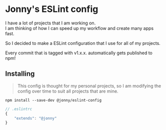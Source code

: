 # Jonny's ESLint config

I have a lot of projects that I am working on.  
I am thinking of how I can speed up my workflow and create many apps fast.

So I decided to make a ESLint configuration that I use for all of my projects.

Every commit that is tagged with v1.x.x. automatically gets published to npm!

## Installing

> This config is thought for my personal projects, so I am modifying the config over time to suit all projects that are mine.

```
npm install --save-dev @jonny/eslint-config
```

```js
// .eslintrc
{
    "extends": "@jonny"
}
```
